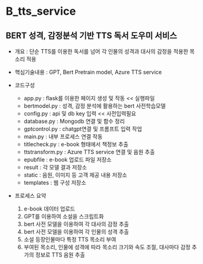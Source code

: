 # B_tts_service
## BERT 성격, 감정분석 기반 TTS 독서 도우미 서비스

* 개요 : 단순 TTS를 이용한 독서를 넘어 각 인물의 성격과 대사의 감정을 적용한 목소리 적용
  
* 핵심기술내용 : GPT, Bert Pretrain model, Azure TTS service
  
* 코드구성
  * app.py : flask를 이용한 페이지 생성 및 작동 << 실행파일
  * bertmodel.py : 성격, 감정 분석에 활용하는 bert 사전학습모델
  * config.py : api 및 db key 입력 << 사전입력필요
  * database.py : Mongodb 연결 및 함수 정리
  * gptcontrol.py : chatgpt연결 및 프롬프트 입력 작업
  * main.py : 내부 프로세스 연결 작동
  * titlecheck.py : e-book 형태에서 책정보 추출
  * ttstransform.py : Azure TTS service 연결 및 음원 추출
  * epubfile : e-book 업로드 파일 저장소
  * result : 각 모델 결과 저장소
  * static : 음원, 이미지 등 고객 제공 내용 저장소
  * templates : 웹 구성 저장소

* 프로세스 요약
  1. e-book 데이터 업로드
  2. GPT를 이용하여 소설을 스크립트화
  3. bert 사전 모델을 이용하여 각 대사의 감정 추출
  4. bert 사전 모델을 이용하여 각 인물의 성격 추출
  5. 소설 등장인물마다 특정 TTS 목소리 부여
  6. 부여된 목소리, 인물에 성격에 따라 목소리 크기와 속도 조절, 대사마다 감정 추가의 정보로 TTS 음원 추출 
